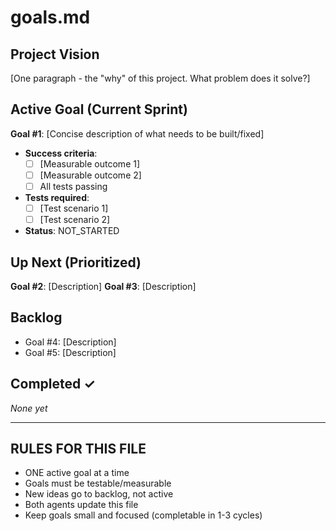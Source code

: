 # goals.md

## Project Vision
[One paragraph - the "why" of this project. What problem does it solve?]

## Active Goal (Current Sprint)
**Goal #1**: [Concise description of what needs to be built/fixed]
- **Success criteria**: 
  - [ ] [Measurable outcome 1]
  - [ ] [Measurable outcome 2]
  - [ ] All tests passing
- **Tests required**: 
  - [ ] [Test scenario 1]
  - [ ] [Test scenario 2]
- **Status**: NOT_STARTED

## Up Next (Prioritized)
**Goal #2**: [Description]
**Goal #3**: [Description]

## Backlog
- Goal #4: [Description]
- Goal #5: [Description]

## Completed ✓
_None yet_

---
## RULES FOR THIS FILE
- ONE active goal at a time
- Goals must be testable/measurable
- New ideas go to backlog, not active
- Both agents update this file
- Keep goals small and focused (completable in 1-3 cycles)